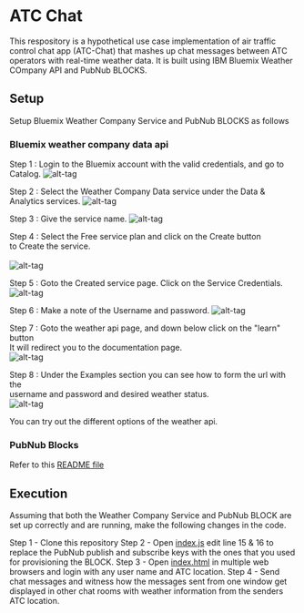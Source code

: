 # ATC Chat
This respository is a hypothetical use case implementation of air traffic control chat app (ATC-Chat) that mashes up chat messages between ATC operators with real-time weather data. It is built using IBM Bluemix Weather COmpany API and PubNub BLOCKS.

## Setup

Setup Bluemix Weather Company Service and PubNub BLOCKS as follows

### Bluemix weather company data api 
Step 1 : Login to the Bluemix account with the valid credentials, and go to Catalog.
        ![alt-tag](https://github.com/shyampurk/atc-chat/blob/master/screenshots/bluemix_weatherapi/b_atc_step1.png)
        
Step 2 : Select the Weather Company Data service under the Data & Analytics services.
        ![alt-tag](https://github.com/shyampurk/atc-chat/blob/master/screenshots/bluemix_weatherapi/b_atc_step2.png)

Step 3 : Give the service name.
        ![alt-tag](https://github.com/shyampurk/atc-chat/blob/master/screenshots/bluemix_weatherapi/b_atc_step3.png)

Step 4 : Select the Free service plan and click on the Create button<br>
        to Create the service.      
        <br>![alt-tag](https://github.com/shyampurk/atc-chat/blob/master/screenshots/bluemix_weatherapi/b_atc_step4.png)

Step 5 : Goto the Created service page. Click on the Service Credentials.
        ![alt-tag](https://github.com/shyampurk/atc-chat/blob/master/screenshots/bluemix_weatherapi/b_atc_step5.png)

Step 6 : Make a note of the Username and password.
        ![alt-tag](https://github.com/shyampurk/atc-chat/blob/master/screenshots/bluemix_weatherapi/b_atc_step6.png)

Step 7 : Goto the weather api page, and down below click on the "learn" button<br>
        It will redirect you to the documentation page.      
        ![alt-tag](https://github.com/shyampurk/atc-chat/blob/master/screenshots/bluemix_weatherapi/b_atc_step7.png)

Step 8 : Under the Examples section you can see how to form the url with the<br>
        username and password and desired weather status.        
        ![alt-tag](https://github.com/shyampurk/atc-chat/blob/master/screenshots/bluemix_weatherapi/b_atc_step8.png)

You can try out the different options of the weather api.

### PubNub Blocks

Refer to this [README file](blocks/README.md)

## Execution

Assuming that both the Weather Company Service and PubNub BLOCK are set up correctly and are running, make the following changes in the code.

Step 1 - Clone this repository 
Step 2 - Open [index.js](app/index.js) edit line 15 & 16 to replace the PubNub publish and subscribe keys with the ones that you used for provisioning the BLOCK.
Step 3 - Open [index.html](app/index.html) in multiple web browsers and login with any user name and ATC location. 
Step 4 - Send chat messages and witness how the messages sent from one window get displayed in other chat rooms with weather information from the senders ATC location.



